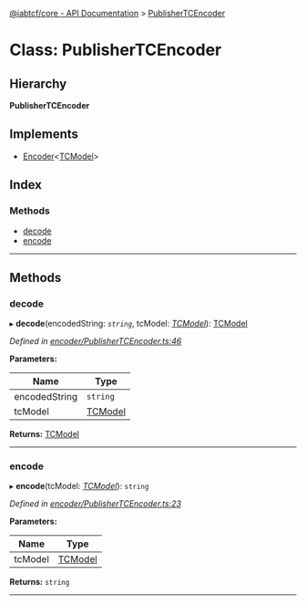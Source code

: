 [@iabtcf/core - API Documentation](../README.md) > [PublisherTCEncoder](../classes/publishertcencoder.md)

# Class: PublisherTCEncoder

## Hierarchy

**PublisherTCEncoder**

## Implements

* [Encoder](../interfaces/encoder.md)<[TCModel](tcmodel.md)>

## Index

### Methods

* [decode](publishertcencoder.md#decode)
* [encode](publishertcencoder.md#encode)

---

## Methods

<a id="decode"></a>

###  decode

▸ **decode**(encodedString: *`string`*, tcModel: *[TCModel](tcmodel.md)*): [TCModel](tcmodel.md)

*Defined in [encoder/PublisherTCEncoder.ts:46](https://github.com/chrispaterson/iabtcf-es/blob/2c7676b/modules/core/src/encoder/PublisherTCEncoder.ts#L46)*

**Parameters:**

| Name | Type |
| ------ | ------ |
| encodedString | `string` |
| tcModel | [TCModel](tcmodel.md) |

**Returns:** [TCModel](tcmodel.md)

___
<a id="encode"></a>

###  encode

▸ **encode**(tcModel: *[TCModel](tcmodel.md)*): `string`

*Defined in [encoder/PublisherTCEncoder.ts:23](https://github.com/chrispaterson/iabtcf-es/blob/2c7676b/modules/core/src/encoder/PublisherTCEncoder.ts#L23)*

**Parameters:**

| Name | Type |
| ------ | ------ |
| tcModel | [TCModel](tcmodel.md) |

**Returns:** `string`

___

